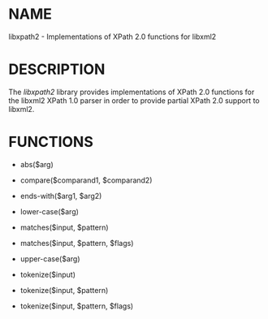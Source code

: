 NAME
====

libxpath2 - Implementations of XPath 2.0 functions for libxml2

DESCRIPTION
===========

The *libxpath2* library provides implementations of XPath 2.0 functions
for the libxml2 XPath 1.0 parser in order to provide partial XPath 2.0
support to libxml2.

FUNCTIONS
=========

-   abs($arg)

-   compare($comparand1, $comparand2)

-   ends-with($arg1, $arg2)

-   lower-case($arg)

-   matches($input, $pattern)

-   matches($input, $pattern, $flags)

-   upper-case($arg)

-   tokenize($input)

-   tokenize($input, $pattern)

-   tokenize($input, $pattern, $flags)
